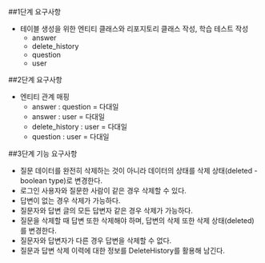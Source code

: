 ##1단계 요구사항
* 테이블 생성을 위한 엔티티 클래스와 리포지토리 클래스 작성, 학습 테스트 작성
    * answer
    * delete_history
    * question
    * user

##2단계 요구사항
* 엔티티 관계 매핑
  * answer : question = 다대일
  * answer : user = 다대일
  * delete_history : user = 다대일
  * question : user = 다대일
  
##3단계 기능 요구사항
* 질문 데이터를 완전히 삭제하는 것이 아니라 데이터의 상태를 삭제 상태(deleted - boolean type)로 변경한다.
* 로그인 사용자와 질문한 사람이 같은 경우 삭제할 수 있다.
* 답변이 없는 경우 삭제가 가능하다.
* 질문자와 답변 글의 모든 답변자 같은 경우 삭제가 가능하다.
* 질문을 삭제할 때 답변 또한 삭제해야 하며, 답변의 삭제 또한 삭제 상태(deleted)를 변경한다.
* 질문자와 답변자가 다른 경우 답변을 삭제할 수 없다.
* 질문과 답변 삭제 이력에 대한 정보를 DeleteHistory를 활용해 남긴다.